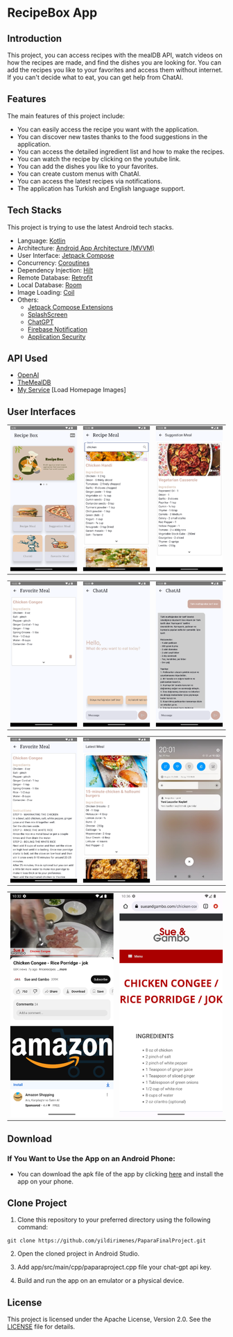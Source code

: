 # RecipeBox App

## Introduction
This project, you can access recipes with the mealDB API, watch videos on how the recipes are made, and find the dishes you are looking for. You can add the recipes you like to your favorites and access them without internet. If you can't decide what to eat, you can get help from ChatAI.
## Features

The main features of this project include:

- You can easily access the recipe you want with the application.
- You can discover new tastes thanks to the food suggestions in the application.
- You can access the detailed ingredient list and how to make the recipes.
- You can watch the recipe by clicking on the youtube link.
- You can add the dishes you like to your favorites.
- You can create custom menus with ChatAI.
- You can access the latest recipes via notifications.
- The application has Turkish and English language support. 

## Tech Stacks

This project is trying to use the latest Android tech stacks.

- Language: [Kotlin](https://kotlinlang.org)
- Architecture: [Android App Architecture (MVVM) ](https://developer.android.com/topic/architecture)
- User Interface: [Jetpack Compose](https://developer.android.com/jetpack/compose)
- Concurrency: [Coroutines](https://kotlinlang.org/docs/coroutines-overview.html)
- Dependency Injection: [Hilt](https://developer.android.com/training/dependency-injection/hilt-android)
- Remote Database: [Retrofit](https://square.github.io/retrofit/)
- Local Database: [Room](https://developer.android.com/jetpack/androidx/releases/room)
- Image Loading: [Coil](https://coil-kt.github.io) 
- Others:
  - [Jetpack Compose Extensions](https://google.github.io/accompanist)
  - [SplashScreen](https://developer.android.com/develop/ui/views/launch/splash-screen)
  - [ChatGPT](https://openai.com/)
  - [Firebase Notification](https://firebase.google.com/docs/cloud-messaging?hl=tr)
  - [Application Security](https://medium.com/programming-lite/securing-api-keys-in-android-app-using-ndk-native-development-kit-7aaa6c0176be)

## API Used

- [OpenAI](https://platform.openai.com/docs/overview)
- [TheMealDB](https://www.themealdb.com/api.php)
- [My Service](http://www.yildirimenes.com/recipebox/slider_one.png) [Load Homepage Images]

## User Interfaces
  <table>
  <tr>
  <td><img src="images/home_page.png" width="250"></td>
  <td><img src="images/recipe_page.png" width="250"></td>
  <td><img src="images/suggestion_meal_page.png" width="250"></td>
  </tr>
</table>
<table>
  <tr>
  <td><img src="images/favorite_page.png" width="250"></td>
  <td><img src="images/chat_ai_page.png" width="250"></td>
  <td><img src="images/chat_ai_detail_page.png" width="250" ></td>
  </tr>
</table>
<table>
  <tr>
  <td><img src="images/favorite_detail_page.png" width="250" ></td>
  <td><img src="images/latest_meal_page.png" width="250"></td>
  <td><img src="images/notification_workmanager.jpeg" width="250"></td>

  </tr>
</table>
<table>
  <tr>
  <td><img src="images/youtube_link_page.png" width="250"></td>
  <td><img src="images/meal_source_page.png" width="250"></td>
  </tr>
</table>



## Download

### If You Want to Use the App on an Android Phone:

* You can download the apk file of the app by clicking [here](https://drive.google.com/drive/folders/1x-RKA3PTVTkzYobFnk5Q6EnWSqy8-QSx) and install the app on your phone.

## Clone Project

1. Clone this repository to your preferred directory using the following command:

```
git clone https://github.com/yildirimenes/PaparaFinalProject.git
```
2. Open the cloned project in Android Studio.
  
3. Add app/src/main/cpp/paparaproject.cpp file your chat-gpt api key.

4. Build and run the app on an emulator or a physical device.


## License
This project is licensed under the Apache License, Version 2.0. See the [LICENSE](LICENSE) file for details.
